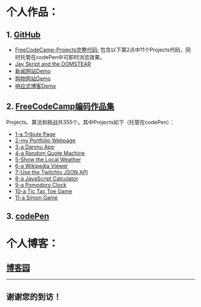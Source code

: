 # 个人作品：

## 1. [GitHub](https://github.com/magicmai?tab=repositories)

- [FreeCodeCamp-Projects完整代码:](https://github.com/magicmai/FreeCodeCamp-Projects)
包含以下第2点中11个Projects代码，同时托管在codePen中可即时浏览效果。
- [Jay Skript and the DOMSTEAR](https://github.com/magicmai/Jay-Skript-and-the-DOMSTEAR)
- [新闻网站Demo](https://github.com/magicmai/News-Website)
- [购物网站Demo](https://github.com/magicmai/A-Shopping-Website)
- [响应式博客Demo](https://github.com/magicmai/a-simple-responsive-blog)

## 2. [FreeCodeCamp编码作品集](https://www.freecodecamp.cn/magicmai)

Projects、算法和挑战共355个。其中Projects如下（托管在codePen）：

- [1-a Tribute Page](https://codepen.io/magicmai/pen/peLOpZ)
- [2-my Portfolio Webpage](https://codepen.io/magicmai/pen/ZeVdgV)
- [3-a Danmu App](https://codepen.io/magicmai/pen/YZLxay)
- [4-a Random Quote Machine](https://codepen.io/magicmai/pen/oWgOvb)
- [5-Show the Local Weather](https://codepen.io/magicmai/pen/EmKRJK)
- [6-a Wikipedia Viewer](https://codepen.io/magicmai/pen/PmzaRK?editors=1000)
- [7-Use the Twitchtv JSON API](https://codepen.io/magicmai/pen/gWwPyp?editors=0100)
- [8-a JavaScript Calculator](https://codepen.io/magicmai/pen/dWNzdJ?editors=0100)
- [9-a Pomodoro Clock](https://codepen.io/magicmai/pen/YVNxre)
- [10-a Tic Tac Toe Game](https://codepen.io/magicmai/pen/LyOEOq)
- [11-a Simon Game](https://codepen.io/magicmai/pen/WjXbdR)

## 3. [codePen](https://codepen.io/magicmai/pens/popular/)

# 个人博客：

## [博客园](http://www.cnblogs.com/magicmai/)

----
## 谢谢您的到访！
